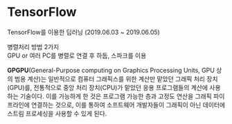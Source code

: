 # TensorFlow

TensorFlow를 이용한 딥러닝 (2019.06.03 ~ 2019.06.05)

병렬처리 방법 2가지\
GPU or 여러 PC를 병렬로 연결 후 하둡, 스파크를 이용

**GPGPU**(General-Purpose computing on Graphics Processing Units, GPU 상의 범용 계산)는 일반적으로 컴퓨터 그래픽스를 위한 계산만 맡았던 그래픽 처리 장치(GPU)를, 전통적으로 중앙 처리 장치(CPU)가 맡았던 응용 프로그램들의 계산에 사용하는 기술이다. 이를 가능하게 한 것은 프로그램 가능한 층과 고정도 연산을 그래픽 파이프라인에 연결하는 것으로, 이를 통하여 소프트웨어 개발자들이 그래픽이 아닌 데이터에 스트림 프로세싱을 사용할 수 있게 된다. 
